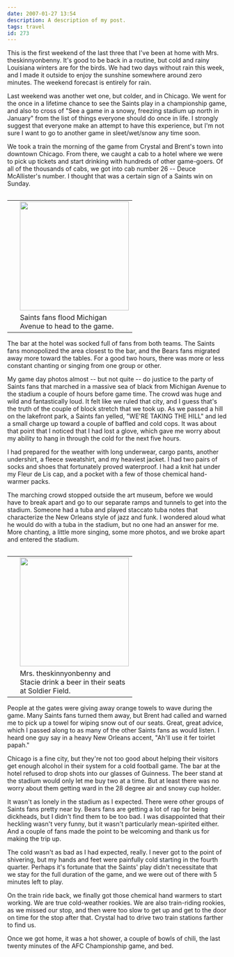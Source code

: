 ```yaml
---
date: 2007-01-27 13:54
description: A description of my post.
tags: travel
id: 273
---
```

This is the first weekend of the last three that I've been at home with Mrs. theskinnyonbenny.  It's good to be back in a routine, but cold and rainy Louisiana winters are for the birds.  We had two days without rain this week, and I made it outside to enjoy the sunshine somewhere around zero minutes.  The weekend forecast is entirely for rain.

Last weekend was another wet one, but colder, and in Chicago.  We went for the once in a lifetime chance to see the Saints play in a championship game, and also to cross of "See a game in a snowy, freezing stadium up north in January" from the list of things everyone should do once in life.  I strongly suggest that everyone make an attempt to have this experience, but I'm not sure I want to go to another game in sleet/wet/snow any time soon.
<!--more-->
We took a train the morning of the game from Crystal and Brent's town into downtown Chicago.  From there, we caught a cab to a hotel where we were to pick up tickets and start drinking with hundreds of other game-goers.  Of all of the thousands of cabs, we got into cab number 26 -- Deuce McAllister's number.  I thought that was a certain sign of a Saints win on Sunday.

<table cellpadding="2" align="right"><tr><td width="5" rowspan="2"><spacer type="block" width="5" height="1"></td><td width="250" ><img src="http://theskinnyonbenny.com/img/gal/027%20-%20Chicago%20Trip%2007%20-%20Saints%20vs.%20Bears/resIMG_20070121_0925.JPG" width="250"></td></tr><tr><td class="caption" width="250">Saints fans flood Michigan Avenue to head to the game.</td></tr></table>

The bar at the hotel was socked full of fans from both teams.  The Saints fans monopolized the area closest to the bar, and the Bears fans migrated away more toward the tables.  For a good two hours, there was more or less constant chanting or singing from one group or other.  

My <a onclick="window.open('/pg3.php?spgmGal=027%20-%20Chicago%20Trip%2007%20-%20Saints%20vs.%20Bears','027ChicagoTrip07SaintsvsBears','width=1024, height=768, toolbar=no, location = no, directories=no, menubar=no, resizable=yes, scrollbars=no');" onmouseover="chgImg ('i027ChicagoTrip07SaintsvsBears','img027ChicagoTrip07SaintsvsBearsRed');" onmouseout="chgImg ('i027ChicagoTrip07SaintsvsBears','img027ChicagoTrip07SaintsvsBears');" > game day photos</a> almost -- but not quite -- do justice to the party of Saints fans that marched in a massive sea of black from Michigan Avenue to the stadium a couple of hours before game time.  The crowd was huge and wild and fantastically loud.  It felt like we ruled that city, and I guess that's the truth of the couple of block stretch that we took up.  As we passed a hill on the lakefront park, a Saints fan yelled, "WE'RE TAKING THE HILL" and led a small charge up toward a couple of baffled and cold cops.  It was about that point that I noticed that I had lost a glove, which gave me worry about my ability to hang in through the cold for the next five hours.

I had prepared for the weather with long underwear, cargo pants, another undershirt, a fleece sweatshirt, and my heaviest jacket.  I had two pairs of socks and shoes that fortunately proved waterproof.  I had a knit hat under my Fleur de Lis cap, and a pocket with a few of those chemical hand-warmer packs.

The marching crowd stopped outside the art museum, before we would have to break apart and go to our separate ramps and tunnels to get into the stadium.  Someone had a tuba and played staccato tuba notes that characterize the New Orleans style of jazz and funk.  I wondered aloud what he would do with a tuba in the stadium, but no one had an answer for me.  More chanting, a little more singing, some more photos, and we broke apart and entered the stadium.

<table cellpadding="2" align="right"><tr><td width="5" rowspan="2"><spacer type="block" width="5" height="1"></td><td width="250" ><img src="http://theskinnyonbenny.com/img/gal/027%20-%20Chicago%20Trip%2007%20-%20Saints%20vs.%20Bears/resIMG_20070121_0962.JPG" width="250"></td></tr><tr><td class="caption" width="250">Mrs. theskinnyonbenny and Stacie drink a beer in their seats at Soldier Field.</td></tr></table>

People at the gates were giving away orange towels to wave during the game.  Many Saints fans turned them away, but Brent had called and warned me to pick up a towel for wiping snow out of our seats.  Great, great advice, which I passed along to as many of the other Saints fans as would listen.  I heard one guy say in a heavy New Orleans accent, "Ah'll use it fer toirlet papah."

Chicago is a fine city, but they're not too good about helping their visitors get enough alcohol in their system for a cold football game.  The bar at the hotel refused to drop shots into our glasses of Guinness.  The beer stand at the stadium would only let me buy two at a time.  But at least there was no worry about them getting ward in the 28 degree air and snowy cup holder.

It wasn't as lonely in the stadium as I expected.  There were other groups of Saints fans pretty near by.  Bears fans are getting a lot of rap for being dickheads, but I didn't find them to be too bad.  I was disappointed that their heckling wasn't very funny, but it wasn't particularly mean-spirited either.  And a couple of fans made the point to be welcoming and thank us for making  the trip up.

The cold wasn't as bad as I had expected, really.  I never got to the point of shivering, but my hands and feet were painfully cold starting in the fourth quarter.  Perhaps it's fortunate that the Saints' play didn't necessitate that we stay for the full duration of the game, and we were out of there with 5 minutes left to play.

On the train ride back, we finally got those chemical hand warmers to start working.  We are true cold-weather rookies.  We are also train-riding rookies, as we missed our stop, and then were too slow to get up and get to the door on time for the stop after that.  Crystal had to drive two train stations farther to find us.

Once we got home, it was a hot shower, a couple of bowls of chili, the last twenty minutes of the AFC Championship game, and bed.

